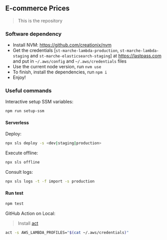 ## E-commerce Prices
> This is the repository

### Software dependency

- Install NVM: https://github.com/creationix/nvm
- Get the credentials [`st-marche-lambda-production`, `st-marche-lambda-staging` and `st-marche-elasticsearch-staging`] at https://lastpass.com and put in `~/.aws/config` and `~/.aws/credentials` files
- Use the current node version, run `nvm use`
- To finish, install the dependencies, run `npm i`
- Enjoy!

### Useful commands

Interactive setup SSM variables:
```sh
npm run setup-ssm
```

#### Serverless
Deploy:
```sh
npx sls deploy -s <dev|staging|production>
```

Execute offline:
```sh
npx sls offline
```

Consult logs:
```sh
npx sls logs -t -f import -s production
```

#### Run test

```sh
npm test
```

GitHub Action on Local:
> Install [act](https://github.com/nektos/act#installation-through-package-managers)

```sh
act -s AWS_LAMBDA_PROFILES="$(cat ~/.aws/credentials)"
```
